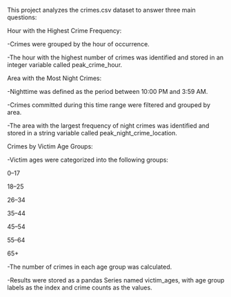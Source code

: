 This project analyzes the crimes.csv dataset to answer three main questions:

Hour with the Highest Crime Frequency:

-Crimes were grouped by the hour of occurrence.

-The hour with the highest number of crimes was identified and stored in an integer variable called peak_crime_hour.

Area with the Most Night Crimes:

-Nighttime was defined as the period between 10:00 PM and 3:59 AM.

-Crimes committed during this time range were filtered and grouped by area.

-The area with the largest frequency of night crimes was identified and stored in a string variable called peak_night_crime_location.

Crimes by Victim Age Groups:

-Victim ages were categorized into the following groups:

0–17

18–25

26–34

35–44

45–54

55–64

65+

-The number of crimes in each age group was calculated.

-Results were stored as a pandas Series named victim_ages, with age group labels as the index and crime counts as the values.
